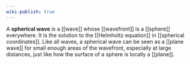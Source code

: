 ```yaml
---
wiki-publish: true
---
```

A **spherical wave** is a [[wave]] whose [[wavefront]] is a [[sphere]] everywhere. It is the solution to the [[Helmholtz equation]] in [[spherical coordinates]]. Like all waves, a spherical wave can be seen as a [[plane wave]] for small enough areas of the wavefront, especially at large distances, just like how the surface of a sphere is locally a [[plane]].
